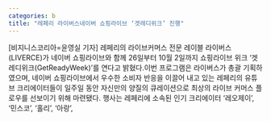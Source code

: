 ```yaml
---
categories: b
title: "레페리 라이버스네이버 쇼핑라이브 ‘겟레디위크’ 진행"
---
```

[비지니스코리아=윤영실 기자] 레페리의 라이브커머스 전문 레이블 라이버스(LIVERCE)가 네이버 쇼핑라이브와 함께 26일부터 10월 2일까지 쇼핑라이브 위크 ‘겟레디위크(GetReadyWeek)’를 연다고 밝혔다.이번 프로그램은 라이버스가 총괄 기획하였으며, 네이버 쇼핑라이브에서 우수한 소비자 반응을 이끌어 내고 있는 레페리의 유튜브 크리에이터들이 일주일 동안 자신만의 양질의 큐레이션으로 최상의 라이브 커머스 플로우를 선보이기 위해 마련됐다. 행사는 레페리에 소속된 인기 크리에이터 ‘레오제이’, ‘민스코’, ‘홀리’, ‘아랑’,